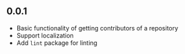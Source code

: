 ## 0.0.1

- Basic functionality of getting contributors of a repository
- Support localization
- Add `lint` package for linting
